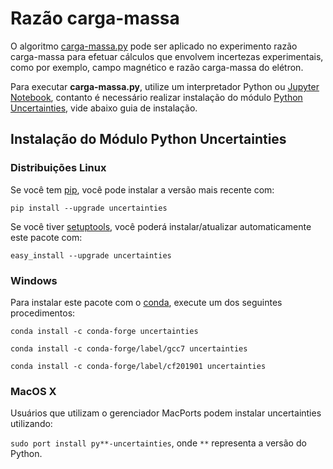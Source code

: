 # Razão carga-massa

O algoritmo [carga-massa.py](https://github.com/thiagofe/razao_carga_massa-uncertainties/blob/master/Raz%C3%A3o%20carga-massa/carga-massa.py) pode ser aplicado no experimento razão carga-massa para efetuar cálculos que envolvem incertezas experimentais, como por exemplo, campo magnético e razão carga-massa do elétron.

Para executar **carga-massa.py**, utilize um interpretador Python ou [Jupyter Notebook](https://jupyter.org/), contanto é necessário realizar instalação do módulo [Python Uncertainties](https://pythonhosted.org/uncertainties/), vide abaixo guia de instalação. 

## Instalação do Módulo Python Uncertainties

### Distribuições Linux

Se você tem [pip](https://pypi.org/project/pip/), você pode instalar a versão mais recente com:

```pip install --upgrade uncertainties```

Se você tiver [setuptools](https://pypi.org/project/setuptools/), você poderá instalar/atualizar automaticamente este pacote 
com:

```easy_install --upgrade uncertainties```

### Windows

Para instalar este pacote com o [conda](https://pypi.org/project/pip/), execute um dos seguintes procedimentos:

```conda install -c conda-forge uncertainties``` 

```conda install -c conda-forge/label/gcc7 uncertainties``` 

```conda install -c conda-forge/label/cf201901 uncertainties```

### MacOS X

 Usuários que utilizam o gerenciador MacPorts podem instalar uncertainties utilizando:
 
 ```sudo port install py**-uncertainties```, onde ```**``` representa a versão do Python. 
